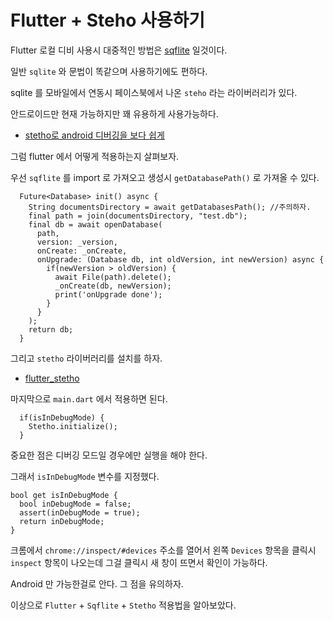 # Flutter + Steho 사용하기

Flutter 로컬 디비 사용시 대중적인 방법은 [sqflite](https://github.com/tekartik/sqflite) 일것이다. 

일반 `sqlite` 와 문법이 똑같으며 사용하기에도 편하다. 

sqlite 를 모바일에서 연동시 페이스북에서 나온 `steho` 라는 라이버러리가 있다. 

안드로이드만 현재 가능하지만 꽤 유용하게 사용가능하다. 

- [stetho로 android 디버깅을 보다 쉽게](https://medium.com/@sungyong/stetho-%EB%A1%9C-android-debugging%EC%9D%84-%EB%B3%B4%EB%8B%A4-%EC%89%BD%EA%B2%8C-54bb5fa0c6ee)

그럼 flutter 에서 어떻게 적용하는지 살펴보자. 

우선 `sqflite` 를 import 로 가져오고 생성시 `getDatabasePath()` 로 가져올 수 있다. 

```
  Future<Database> init() async {
    String documentsDirectory = await getDatabasesPath(); //주의하자.
    final path = join(documentsDirectory, "test.db");
    final db = await openDatabase(
      path,
      version: _version,
      onCreate: _onCreate,
      onUpgrade: (Database db, int oldVersion, int newVersion) async {
        if(newVersion > oldVersion) {
          await File(path).delete();
          _onCreate(db, newVersion);
          print('onUpgrade done');
        }
      }
    );
    return db;
  }
```

그리고 `stetho` 라이버러리를 설치를 하자. 

- [flutter_stetho](https://pub.dartlang.org/packages/flutter_stetho)

마지막으로 `main.dart` 에서 적용하면 된다. 

```
  if(isInDebugMode) {
    Stetho.initialize();
  }
```

중요한 점은 디버깅 모드일 경우에만 실행을 해야 한다. 

그래서 `isInDebugMode` 변수를 지정했다. 

```
bool get isInDebugMode {
  bool inDebugMode = false;
  assert(inDebugMode = true);
  return inDebugMode;
}
```

크롬에서 `chrome://inspect/#devices` 주소를 열어서 왼쪽 `Devices` 항목을 클릭시 `inspect` 항목이 나오는데 그걸 클릭시 새 창이 뜨면서 확인이 가능하다. 

Android 만 가능한걸로 안다. 그 점을 유의하자. 



이상으로 `Flutter` + `Sqflite` + `Stetho` 적용법을 알아보았다. 


